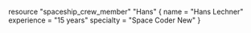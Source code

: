 resource "spaceship_crew_member" "Hans" {
  name        = "Hans Lechner"
  experience  = "15 years"
  specialty   = "Space Coder New"
}